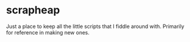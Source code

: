 # scrapheap

Just a place to keep all the little scripts that I fiddle around with.
Primarily for reference in making new ones.
